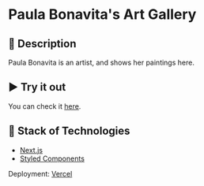 # Paula Bonavita's Art Gallery

## 📑 Description

Paula Bonavita is an artist, and shows her paintings here.

## ▶️ Try it out

You can check it [here](https://paula-bonavita-gallery.vercel.app/).

## 🚀 Stack of Technologies

- [Next.js](https://nextjs.org)
- [Styled Components](https://styled-components.com)

Deployment: [Vercel](https://vercel.com)
